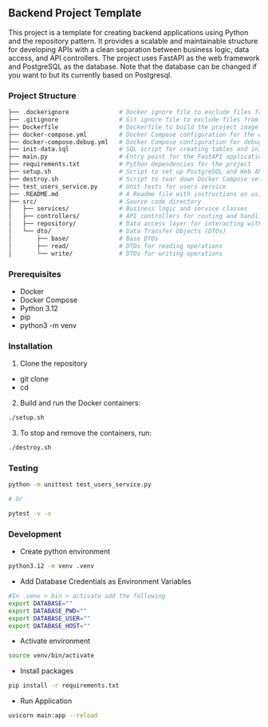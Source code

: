 ## Backend Project Template
This project is a template for creating backend applications using Python and the repository pattern. It provides a scalable and maintainable structure for developing APIs with a clean separation between business logic, data access, and API controllers. The project uses FastAPI as the web framework and PostgreSQL as the database. Note that the database can be changed if you want to but its currently based on Postgresql.

### Project Structure
```sh
├── .dockerignore              # Docker ignore file to exclude files from Docker builds
├── .gitignore                 # Git ignore file to exclude files from version control
├── Dockerfile                 # Dockerfile to build the project image
├── docker-compose.yml         # Docker Compose configuration for the entire stack
├── docker-compose.debug.yml   # Docker Compose configuration for debugging purposes
├── init-data.sql              # SQL script for creating tables and initial data
├── main.py                    # Entry point for the FastAPI application
├── requirements.txt           # Python dependencies for the project
├── setup.sh                   # Script to set up PostgreSQL and Web API using Docker Compose
├── destroy.sh                 # Script to tear down Docker Compose setup
├── test_users_service.py      # Unit tests for users service
├── .README.md                 # A Readme file with instructions on using the template
├── src/                       # Source code directory
│   ├── services/              # Business logic and service classes
│   ├── controllers/           # API controllers for routing and handling requests
│   ├── repository/            # Data access layer for interacting with PostgreSQL
│   └── dto/                   # Data Transfer Objects (DTOs)
│       ├── base/              # Base DTOs
│       ├── read/              # DTOs for reading operations
│       └── write/             # DTOs for writing operations
```

### Prerequisites
* Docker
* Docker Compose
* Python 3.12
* pip
* python3 -m venv

### Installation
1. Clone the repository

* git clone <your-repo-url>
* cd <your-repo-folder>

2. Build and run the Docker containers:
```sh
./setup.sh
```

3. To stop and remove the containers, run:

```sh
./destroy.sh
```

### Testing
```sh
python -m unittest test_users_service.py

# Or

pytest -v -s
```

### Development
* Create python environment
```sh
python3.12 -m venv .venv
```

* Add Database Credentials as Environment Variables

```sh
#In .venv > bin > activate add the following
export DATABASE=""
export DATABASE_PWD=""
export DATABASE_USER=""
export DATABASE_HOST=""
```

* Activate environment
```sh
source venv/bin/activate
```

* Install packages
```sh
pip install -r requirements.txt
```

* Run Application
```sh
uvicorn main:app --reload
```